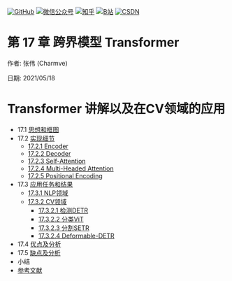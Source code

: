 <p align="left">
  <a href="https://github.com/Charmve"><img src="https://img.shields.io/badge/GitHub-@Charmve-000000.svg?logo=GitHub" alt="GitHub" target="_blank"></a>
  <a href="https://imgconvert.csdnimg.cn/aHR0cHM6Ly9tbWJpei5xcGljLmNuL21tYml6X3BuZy9aTmRoV05pYjNJUkIzZk5ldWVGZEQ4YnZ4cXlzbXRtRktUTGdFSXZOMUdnTHhDNXV0Y1VBZVJ0T0lJa0hTZTVnVGowamVtZUVOQTJJMHhiU0xjQ3VrVVEvNjQw?x-oss-process=image/format,png" target="_blank" ><img src="https://img.shields.io/badge/公众号-@迈微AI研习社-000000.svg?style=flat-square&amp;logo=WeChat" alt="微信公众号"/></a>
  <a href="https://www.zhihu.com/people/MaiweiE-com" target="_blank" ><img src="https://img.shields.io/badge/%E7%9F%A5%E4%B9%8E-@Charmve-000000.svg?style=flat-square&amp;logo=Zhihu" alt="知乎"/></a>
  <a href="https://space.bilibili.com/62079686" target="_blank"><img src="https://img.shields.io/badge/B站-@Charmve-000000.svg?style=flat-square&amp;logo=Bilibili" alt="B站"/></a>
  <a href="https://blog.csdn.net/Charmve" target="_blank"><img src="https://img.shields.io/badge/CSDN-@Charmve-000000.svg?style=flat-square&amp;logo=CSDN" alt="CSDN"/></a>
</p>

# 第 17 章 跨界模型 Transformer

作者: 张伟 (Charmve)

日期: 2021/05/18

# Transformer 讲解以及在CV领域的应用
- 17.1 [思想和框图](chapter17_Transformer.md#171思想和框图)
- 17.2 [实现细节](chapter17_Transformer.md#172实现细节)
  - [17.2.1 Encoder](chapter17_Transformer.md#1721-encoder)
  - [17.2.2 Decoder](chapter17_Transformer.md#1722-decoder)
  - [17.2.3 Self-Attention](chapter17_Transformer.md#1723-self-attention)
  - [17.2.4 Multi-Headed Attention](chapter17_Transformer.md#1724-Multi-headed-attention)
  - [17.2.5 Positional Encoding](chapter17_Transformer.md#1725-positional-encoding)
- 17.3 [应用任务和结果](chapter17_Transformer.md#172应用任务和结果)
  - [17.3.1 NLP领域](chapter17_Transformer.md#1731-nlp领域)
  - [17.3.2 CV领域](chapter17_Transformer.md#1732-cv领域)
    - [17.3.2.1 检测DETR](chapter17_Transformer.md#17321-检测detr)
    - [17.3.2.2 分类ViT](chapter17_Transformer.md#17322-分类vit)
    - [17.3.2.3 分割SETR](chapter17_Transformer.md#17323-分割setr)
    - [17.3.2.4 Deformable-DETR](chapter17_Transformer.md#17324-deformable-detr)
- 17.4 [优点及分析](chapter17_Transformer.md#174优点及分析)
- 17.5 [缺点及分析](chapter17_Transformer.md#175缺点及分析)
- 小结
- [参考文献](chapter17_Transformer.md#176六参考文献)
